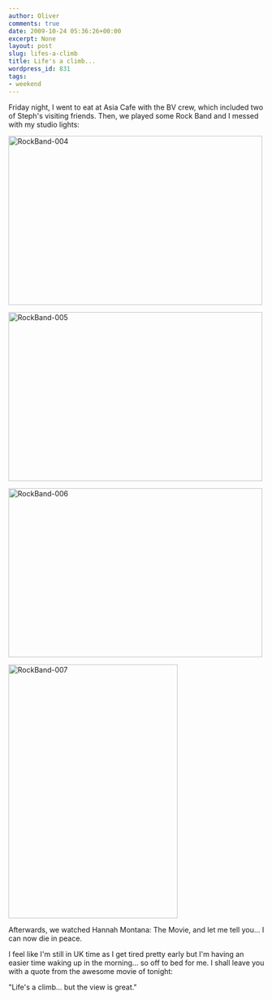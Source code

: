 ```yaml
---
author: Oliver
comments: true
date: 2009-10-24 05:36:26+00:00
excerpt: None
layout: post
slug: lifes-a-climb
title: Life's a climb...
wordpress_id: 831
tags:
- weekend
---
```


Friday night, I went to eat at Asia Cafe with the BV crew, which included two of Steph's visiting friends.  Then, we played some Rock Band and I messed with my studio lights:

<a href="http://www.flickr.com/photos/owiber/4039195350/" title="RockBand-004 by owiber, on Flickr"><img src="http://farm3.static.flickr.com/2502/4039195350_566b1cc5dd.jpg" width="500" height="333" alt="RockBand-004" /></a>

<a href="http://www.flickr.com/photos/owiber/4038446857/" title="RockBand-005 by owiber, on Flickr"><img src="http://farm3.static.flickr.com/2475/4038446857_cbc6e1dc95.jpg" width="500" height="333" alt="RockBand-005" /></a>

<a href="http://www.flickr.com/photos/owiber/4039195882/" title="RockBand-006 by owiber, on Flickr"><img src="http://farm3.static.flickr.com/2667/4039195882_b7007cc727.jpg" width="500" height="333" alt="RockBand-006" /></a>

<a href="http://www.flickr.com/photos/owiber/4039196092/" title="RockBand-007 by owiber, on Flickr"><img src="http://farm3.static.flickr.com/2681/4039196092_88d2ab505d.jpg" width="333" height="500" alt="RockBand-007" /></a>

Afterwards, we watched Hannah Montana: The Movie, and let me tell you... I can now die in peace.

I feel like I'm still in UK time as I get tired pretty early but I'm having an easier time waking up in the morning... so off to bed for me.  I shall leave you with a quote from the awesome movie of tonight:

"Life's a climb... but the view is great."